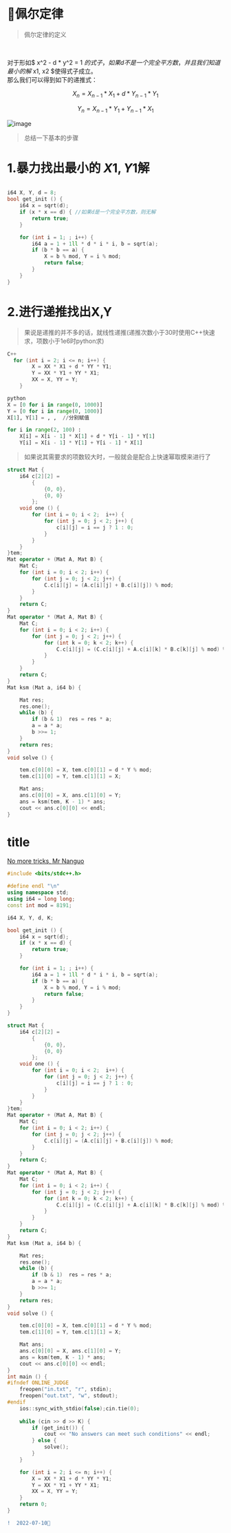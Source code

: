 # 🍂佩尔定律

> 佩尔定律的定义
<br>


   对于形如$ x^2 - d * y^2 = 1 $的式子，如果d不是一个完全平方数，并且我们知道最小的解$ x1, x2 $使得式子成立。  
   那么我们可以得到如下的递推式：  
   
 $$  X_n = X_{n-1} * X_1 + d * Y_{n-1} * Y_1 $$
 
 $$  Y_n = X_{n-1} * Y_1 + Y_{n-1} * X_1  $$
 
 ![image](https://user-images.githubusercontent.com/92497177/178136728-54259504-b880-49db-9ccd-7aa408e9873a.png)


> 总结一下基本的步骤

#  1.暴力找出最小的 $X1, Y1$解

```C++

i64 X, Y, d = 8;
bool get_init () {
	i64 x = sqrt(d);
	if (x * x == d) { //如果d是一个完全平方数，则无解
		return true;
	}

	for (int i = 1; ; i++) {
		i64 a = 1 + 1ll * d * i * i, b = sqrt(a);
		if (b * b == a) {
			X = b % mod, Y = i % mod;
			return false;
		}
	}
}
```

#  2.进行递推找出X,Y

> 果说是递推的并不多的话，就线性递推(递推次数小于30时使用C++快速求，项数小于1e6时python求)
```C++
C++
  for (int i = 2; i <= n; i++) {
		X = XX * X1 + d * YY * Y1;
		Y = XX * Y1 + YY * X1;
		XX = X, YY = Y;
	}
```
```python
python
X = [0 for i in range(0, 1000)]
Y = [0 for i in range(0, 1000)]
X[1], Y[1] = , ,  //分别赋值

for i in range(2, 100) :
    X[i] = X[i - 1] * X[1] + d * Y[i - 1] * Y[1]
    Y[i] = X[i - 1] * Y[1] + Y[i - 1] * X[1]
```

>如果说其需要求的项数较大时，一般就会是配合上快速幂取模来进行了
```C++
struct Mat {
	i64 c[2][2] = 
		{
			{0, 0},
			{0, 0}
		};
	void one () {
		for (int i = 0; i < 2;  i++) {
			for (int j = 0; j < 2; j++) {
				c[i][j] = i == j ? 1 : 0;
			}
		}
	}
}tem;
Mat operator + (Mat A, Mat B) {
	Mat C;
	for (int i = 0; i < 2; i++) {
		for (int j = 0; j < 2; j++) {
			C.c[i][j] = (A.c[i][j] + B.c[i][j]) % mod;
		}
	}
	return C;
}
Mat operator * (Mat A, Mat B) {
	Mat C;
	for (int i = 0; i < 2; i++) {
		for (int j = 0; j < 2; j++) {
			for (int k = 0; k < 2; k++) {
				C.c[i][j] = (C.c[i][j] + A.c[i][k] * B.c[k][j] % mod) % mod;
			}
		}
	}
	return C;
}
Mat ksm (Mat a, i64 b) {

	Mat res;
	res.one();
	while (b) {
		if (b & 1)  res = res * a;
		a = a * a;
		b >>= 1;
	}
	return res;
}
void solve () { 

	tem.c[0][0] = X, tem.c[0][1] = d * Y % mod;
	tem.c[1][0] = Y, tem.c[1][1] = X;

	Mat ans;
	ans.c[0][0] = X, ans.c[1][0] = Y;
	ans = ksm(tem, K - 1) * ans;
	cout << ans.c[0][0] << endl;
} 
```

# title
 [No more tricks, Mr Nanguo](https://acm.hdu.edu.cn/showproblem.php?pid=3292)
 
```C++
#include <bits/stdc++.h>

#define endl "\n"
using namespace std;
using i64 = long long;
const int mod = 8191;

i64 X, Y, d, K;

bool get_init () {
	i64 x = sqrt(d);
	if (x * x == d) {
		return true;
	}

	for (int i = 1; ; i++) {
		i64 a = 1 + 1ll * d * i * i, b = sqrt(a);
		if (b * b == a) {
			X = b % mod, Y = i % mod;
			return false;
		}
	}
}

struct Mat {
	i64 c[2][2] = 
		{
			{0, 0},
			{0, 0}
		};
	void one () {
		for (int i = 0; i < 2;  i++) {
			for (int j = 0; j < 2; j++) {
				c[i][j] = i == j ? 1 : 0;
			}
		}
	}
}tem;
Mat operator + (Mat A, Mat B) {
	Mat C;
	for (int i = 0; i < 2; i++) {
		for (int j = 0; j < 2; j++) {
			C.c[i][j] = (A.c[i][j] + B.c[i][j]) % mod;
		}
	}
	return C;
}
Mat operator * (Mat A, Mat B) {
	Mat C;
	for (int i = 0; i < 2; i++) {
		for (int j = 0; j < 2; j++) {
			for (int k = 0; k < 2; k++) {
				C.c[i][j] = (C.c[i][j] + A.c[i][k] * B.c[k][j] % mod) % mod;
			}
		}
	}
	return C;
}
Mat ksm (Mat a, i64 b) {

	Mat res;
	res.one();
	while (b) {
		if (b & 1)  res = res * a;
		a = a * a;
		b >>= 1;
	}
	return res;
}
void solve () { 

	tem.c[0][0] = X, tem.c[0][1] = d * Y % mod;
	tem.c[1][0] = Y, tem.c[1][1] = X;

	Mat ans;
	ans.c[0][0] = X, ans.c[1][0] = Y;
	ans = ksm(tem, K - 1) * ans;
	cout << ans.c[0][0] << endl;
} 
int main () {
#ifndef ONLINE_JUDGE
	freopen("in.txt", "r", stdin);
	freopen("out.txt", "w", stdout);
#endif
	ios::sync_with_stdio(false);cin.tie(0);
	
	while (cin >> d >> K) {
		if (get_init()) {
			cout << "No answers can meet such conditions" << endl;
		} else {
			solve();
		}
	}

	for (int i = 2; i <= n; i++) {
		X = XX * X1 + d * YY * Y1;
		Y = XX * Y1 + YY * X1;
		XX = X, YY = Y;
	}
	return 0;
}

```
```diff
!  2022-07-10🔖

```
